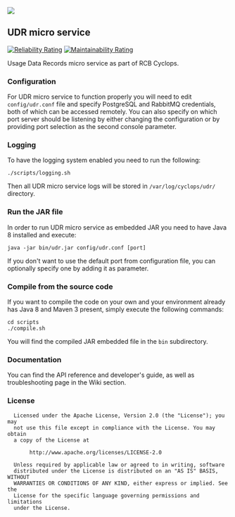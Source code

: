 <a href="http://icclab.github.io/cyclops" target="_blank"><img align="middle" src="http://icclab.github.io/cyclops/assets/images/logo_big.png"></img></a>

## UDR micro service
[![Reliability Rating](http://kafka.cloudlab.zhaw.ch:9000/api/project_badges/measure?project=ch.icclab.cyclops.udr%3Acyclops-udr&metric=reliability_rating)](http://kafka.cloudlab.zhaw.ch:9000/dashboard?id=ch.icclab.cyclops.udr%3Acyclops-udr)
[![Maintainability Rating](http://kafka.cloudlab.zhaw.ch:9000/api/project_badges/measure?project=ch.icclab.cyclops.udr%3Acyclops-udr&metric=sqale_rating)](http://kafka.cloudlab.zhaw.ch:9000/dashboard?id=ch.icclab.cyclops.udr%3Acyclops-udr)

Usage Data Records micro service as part of RCB Cyclops.

### Configuration
For UDR micro service to function properly you will need to edit <code>config/udr.conf</code> file and specify PostgreSQL and RabbitMQ credentials, both of which can be accessed remotely. You can also specify on which port server should be listening by either changing the configuration or by providing port selection as the second console parameter.

### Logging
To have the logging system enabled you need to run the following:

    ./scripts/logging.sh

Then all UDR micro service logs will be stored in <code>/var/log/cyclops/udr/</code> directory.

### Run the JAR file
In order to run UDR micro service as embedded JAR you need to have Java 8 installed and execute:

    java -jar bin/udr.jar config/udr.conf [port]

If you don't want to use the default port from configuration file, you can optionally specify one by adding it as parameter.

### Compile from the source code
If you want to compile the code on your own and your environment already has Java 8 and Maven 3 present, simply execute the following commands:

    cd scripts
    ./compile.sh

You will find the compiled JAR embedded file in the <code>bin</code> subdirectory.

### Documentation
You can find the API reference and developer's guide, as well as troubleshooting page in the Wiki section.

### License

      Licensed under the Apache License, Version 2.0 (the "License"); you may
      not use this file except in compliance with the License. You may obtain
      a copy of the License at

           http://www.apache.org/licenses/LICENSE-2.0

      Unless required by applicable law or agreed to in writing, software
      distributed under the License is distributed on an "AS IS" BASIS, WITHOUT
      WARRANTIES OR CONDITIONS OF ANY KIND, either express or implied. See the
      License for the specific language governing permissions and limitations
      under the License.
